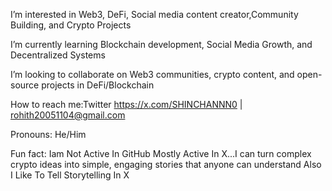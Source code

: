 I’m interested in Web3, DeFi,  Social media content creator,Community Building, and Crypto Projects 

I’m currently learning Blockchain development, Social Media Growth, and Decentralized Systems

 I’m looking to collaborate on Web3 communities, crypto content, and open-source projects in DeFi/Blockchain

 How to reach me:Twitter https://x.com/SHINCHANNN0 | rohith20051104@gmail.com

 Pronouns: He/Him

 Fun fact:  Iam Not Active In GitHub Mostly Active In X...I can turn complex crypto ideas into simple, engaging stories that anyone can understand  Also I Like To Tell Storytelling In X 